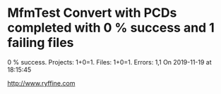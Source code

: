 # MfmTest Convert with PCDs completed with 0 % success and 1 failing files

0 % success. Projects: 1+0=1.  Files: 1+0=1. Errors: 1,1  On 2019-11-19 at 18:15:45





http://www.ryffine.com
